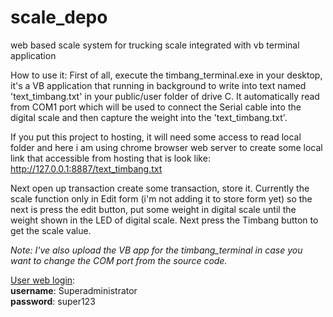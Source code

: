 # scale_depo
web based scale system for trucking scale integrated with vb terminal application

How to use it:
First of all, execute the timbang_terminal.exe in your desktop, it's a VB application that running in background to write into text named 'text_timbang.txt' 
in your public/user folder of drive C. It automatically read from COM1 port which will be used to connect the Serial cable into the digital scale and then
capture the weight into the 'text_timbang.txt'.

If you put this project to hosting, it will need some access to read local folder and here i am using chrome browser web server to create some local link
that accessible from hosting that is look like: http://127.0.0.1:8887/text_timbang.txt

Next open up transaction create some transaction, store it. 
Currently the scale function only in Edit form (i'm not adding it to store form yet) so the next is press the edit button, put some weight in digital scale until the weight shown in the LED of digital scale.
Next press the Timbang button to get the scale value.

<i>Note: I've also upload the VB app for the timbang_terminal in case you want to change the COM port from the source code.</i>

<u>User web login</u>:<br>
<b>username</b>: Superadministrator<br>
<b>password</b>: super123
